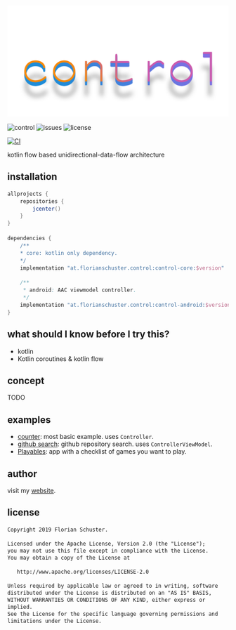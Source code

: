 ![logo](.media/control.png)

![control](https://img.shields.io/github/v/tag/floschu/control?color=blue&label=version) ![issues](https://img.shields.io/github/issues-raw/floschu/control) ![license](https://img.shields.io/badge/license-Apache%202.0-blue.svg)
 
[![CI](https://github.com/floschu/control/workflows/.github/workflows/push.yml/badge.svg)]((https://github.com/floschu/control/actions))


kotlin flow based unidirectional-data-flow architecture

## installation

```groovy
allprojects {
    repositories {
        jcenter()
    }
}

dependencies {
    /**
    * core: kotlin only dependency.
    */
    implementation "at.florianschuster.control:control-core:$version"
    
    /**
     * android: AAC viewmodel controller.
     */
    implementation "at.florianschuster.control:control-android:$version"
}
```

## what should I know before I try this?

* kotlin
* Kotlin coroutines & kotlin flow

## concept

TODO

## examples

* [counter](.example-counter): most basic example. uses `Controller`.
* [github search](.example-github): github repository search. uses `ControllerViewModel`.
* [Playables](https://github.com/floschu/Playables): app with a checklist of games you want to play.


## author

visit my [website](https://florianschuster.at/).

## license

```
Copyright 2019 Florian Schuster.

Licensed under the Apache License, Version 2.0 (the "License");
you may not use this file except in compliance with the License.
You may obtain a copy of the License at

   http://www.apache.org/licenses/LICENSE-2.0

Unless required by applicable law or agreed to in writing, software
distributed under the License is distributed on an "AS IS" BASIS,
WITHOUT WARRANTIES OR CONDITIONS OF ANY KIND, either express or implied.
See the License for the specific language governing permissions and
limitations under the License.
```